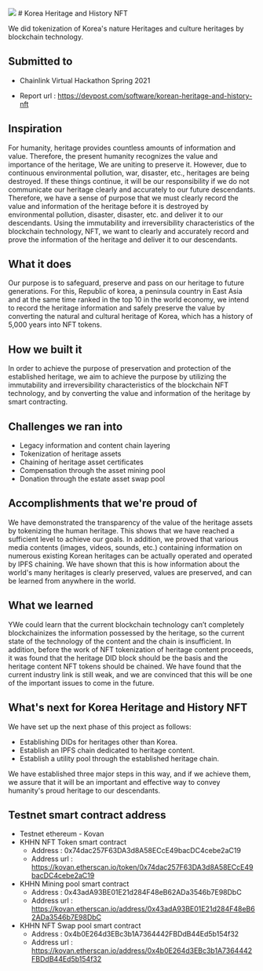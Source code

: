 <img src="http://centerprime.technology/static/images/github/KHHN_background.jpg">
# Korea Heritage and History NFT

We did tokenization of Korea's nature Heritages and culture heritages by blockchain technology.

## Submitted to

* Chainlink Virtual Hackathon Spring 2021
- Report url : https://devpost.com/software/korean-heritage-and-history-nft

## Inspiration

For humanity, heritage provides countless amounts of information and value. Therefore, the present humanity recognizes the value and importance of the heritage, We are uniting to preserve it. However, due to continuous environmental pollution, war, disaster, etc., heritages are being destroyed. If these things continue, it will be our responsibility if we do not communicate our heritage clearly and accurately to our future descendants. Therefore, we have a sense of purpose that we must clearly record the value and information of the heritage before it is destroyed by environmental pollution, disaster, disaster, etc. and deliver it to our descendants. Using the immutability and irreversibility characteristics of the blockchain technology, NFT, we want to clearly and accurately record and prove the information of the heritage and deliver it to our descendants.

## What it does

Our purpose is to safeguard, preserve and pass on our heritage to future generations. For this, Republic of korea, a peninsula country in East Asia and at the same time ranked in the top 10 in the world economy, we intend to record the heritage information and safely preserve the value by converting the natural and cultural heritage of Korea, which has a history of 5,000 years into NFT tokens.

## How we built it

In order to achieve the purpose of preservation and protection of the established heritage, we aim to achieve the purpose by utilizing the immutability and irreversibility characteristics of the blockchain NFT technology, and by converting the value and information of the heritage by smart contracting.

## Challenges we ran into
* Legacy information and content chain layering
* Tokenization of heritage assets
* Chaining of heritage asset certificates
* Compensation through the asset mining pool
* Donation through the estate asset swap pool

## Accomplishments that we're proud of

We have demonstrated the transparency of the value of the heritage assets by tokenizing the human heritage. This shows that we have reached a sufficient level to achieve our goals. In addition, we proved that various media contents (images, videos, sounds, etc.) containing information on numerous existing Korean heritages can be actually operated and operated by IPFS chaining. We have shown that this is how information about the world's many heritages is clearly preserved, values are preserved, and can be learned from anywhere in the world.

## What we learned

YWe could learn that the current blockchain technology can’t completely blockchainizes the information possessed by the heritage, so the current state of the technology of the content and the chain is insufficient. In addition, before the work of NFT tokenization of heritage content proceeds, it was found that the heritage DID block should be the basis and the heritage content NFT tokens should be chained. We have found that the current industry link is still weak, and we are convinced that this will be one of the important issues to come in the future.


## What's next for Korea Heritage and History NFT

We have set up the next phase of this project as follows:

* Establishing DIDs for heritages other than Korea.
* Establish an IPFS chain dedicated to heritage content.
* Establish a utility pool through the established heritage chain.

We have established three major steps in this way, and if we achieve them, we assure that it will be an important and effective way to convey humanity's proud heritage to our descendants.

## Testnet smart contract address

* Testnet ethereum - Kovan
* KHHN NFT Token smart contract 
  - Address : 0x74dac257F63DA3d8A58ECcE49bacDC4cebe2aC19
  - Address url : https://kovan.etherscan.io/token/0x74dac257F63DA3d8A58ECcE49bacDC4cebe2aC19
* KHHN Mining pool smart contract
  - Address : 0x43adA93BE01E21d284F48eB62ADa3546b7E98DbC
  - Address url : https://kovan.etherscan.io/address/0x43adA93BE01E21d284F48eB62ADa3546b7E98DbC
* KHHN NFT Swap pool smart contract
  - Address : 0x4b0E264d3EBc3b1A7364442FBDdB44Ed5b154f32
  - Address url : https://kovan.etherscan.io/address/0x4b0E264d3EBc3b1A7364442FBDdB44Ed5b154f32  
